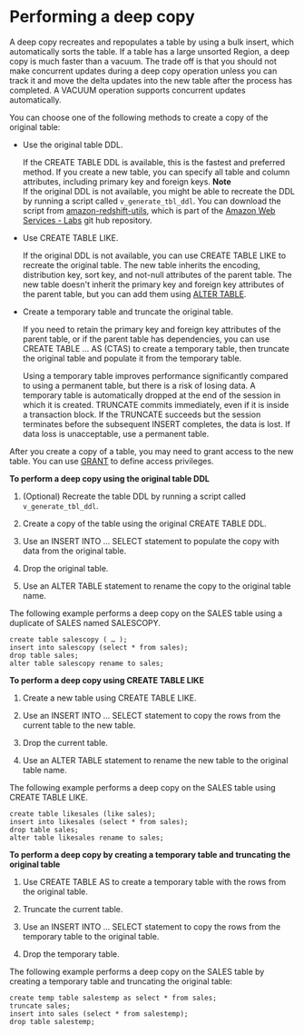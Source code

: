 # Performing a deep copy<a name="performing-a-deep-copy"></a>

A deep copy recreates and repopulates a table by using a bulk insert, which automatically sorts the table\. If a table has a large unsorted Region, a deep copy is much faster than a vacuum\. The trade off is that you should not make concurrent updates during a deep copy operation unless you can track it and move the delta updates into the new table after the process has completed\. A VACUUM operation supports concurrent updates automatically\.

You can choose one of the following methods to create a copy of the original table: 
+ Use the original table DDL\. 

  If the CREATE TABLE DDL is available, this is the fastest and preferred method\. If you create a new table, you can specify all table and column attributes, including primary key and foreign keys\.
**Note**  
If the original DDL is not available, you might be able to recreate the DDL by running a script called `v_generate_tbl_ddl`\. You can download the script from [amazon\-redshift\-utils](https://github.com/awslabs/amazon-redshift-utils/blob/master/src/AdminViews/v_generate_tbl_ddl.sql), which is part of the [Amazon Web Services \- Labs](https://github.com/awslabs) git hub repository\.
+ Use CREATE TABLE LIKE\. 

  If the original DDL is not available, you can use CREATE TABLE LIKE to recreate the original table\. The new table inherits the encoding, distribution key, sort key, and not\-null attributes of the parent table\. The new table doesn't inherit the primary key and foreign key attributes of the parent table, but you can add them using [ALTER TABLE](r_ALTER_TABLE.md)\.
+ Create a temporary table and truncate the original table\. 

  If you need to retain the primary key and foreign key attributes of the parent table, or if the parent table has dependencies, you can use CREATE TABLE \.\.\. AS \(CTAS\) to create a temporary table, then truncate the original table and populate it from the temporary table\. 

  Using a temporary table improves performance significantly compared to using a permanent table, but there is a risk of losing data\. A temporary table is automatically dropped at the end of the session in which it is created\. TRUNCATE commits immediately, even if it is inside a transaction block\. If the TRUNCATE succeeds but the session terminates before the subsequent INSERT completes, the data is lost\. If data loss is unacceptable, use a permanent table\. 

After you create a copy of a table, you may need to grant access to the new table\. You can use [GRANT](r_GRANT.md) to define access privileges\.

**To perform a deep copy using the original table DDL**

1. \(Optional\) Recreate the table DDL by running a script called `v_generate_tbl_ddl`\. 

1. Create a copy of the table using the original CREATE TABLE DDL\.

1. Use an INSERT INTO … SELECT statement to populate the copy with data from the original table\. 

1. Drop the original table\.

1. Use an ALTER TABLE statement to rename the copy to the original table name\.

The following example performs a deep copy on the SALES table using a duplicate of SALES named SALESCOPY\.

```
create table salescopy ( … );
insert into salescopy (select * from sales);
drop table sales;
alter table salescopy rename to sales;
```

**To perform a deep copy using CREATE TABLE LIKE**

1. Create a new table using CREATE TABLE LIKE\. 

1. Use an INSERT INTO … SELECT statement to copy the rows from the current table to the new table\. 

1. Drop the current table\. 

1. Use an ALTER TABLE statement to rename the new table to the original table name\. 

The following example performs a deep copy on the SALES table using CREATE TABLE LIKE\.

```
create table likesales (like sales);
insert into likesales (select * from sales);
drop table sales;
alter table likesales rename to sales;
```

**To perform a deep copy by creating a temporary table and truncating the original table**

1. Use CREATE TABLE AS to create a temporary table with the rows from the original table\. 

1. Truncate the current table\. 

1. Use an INSERT INTO … SELECT statement to copy the rows from the temporary table to the original table\. 

1. Drop the temporary table\. 

The following example performs a deep copy on the SALES table by creating a temporary table and truncating the original table:

```
create temp table salestemp as select * from sales;
truncate sales;
insert into sales (select * from salestemp);
drop table salestemp;
```